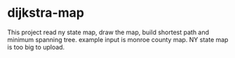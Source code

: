 # dijkstra-map
This project read ny state map, draw the map, build shortest path and minimum spanning tree. 
example input is monroe county map. NY state map is too big to upload. 
